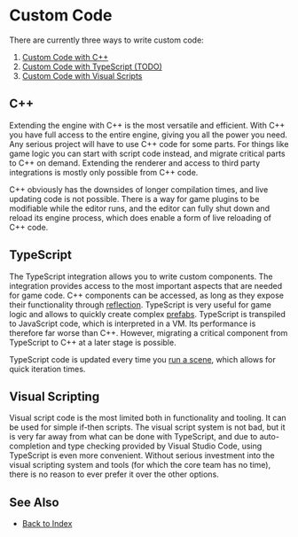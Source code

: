 # Custom Code

There are currently three ways to write custom code:

1. [Custom Code with C++](cpp/cpp-overview.md)
1. [Custom Code with TypeScript (TODO)](typescript/typescript-overview.md)
1. [Custom Code with Visual Scripts](visual-script/visual-script-overview.md)

## C++

Extending the engine with C++ is the most versatile and efficient. With C++ you have full access to the entire engine, giving you all the power you need. Any serious project will have to use C++ code for some parts. For things like game logic you can start with script code instead, and migrate critical parts to C++ on demand. Extending the renderer and access to third party integrations is mostly only possible from C++ code.

C++ obviously has the downsides of longer compilation times, and live updating code is not possible. There is a way for game plugins to be modifiable while the editor runs, and the editor can fully shut down and reload its engine process, which does enable a form of live reloading of C++ code.

## TypeScript

The TypeScript integration allows you to write custom components. The integration provides access to the most important aspects that are needed for game code. C++ components can be accessed, as long as they expose their functionality through [reflection](../runtime/reflection-system.md). TypeScript is very useful for game logic and allows to quickly create complex [prefabs](../prefabs/prefabs-overview.md). TypeScript is transpiled to JavaScript code, which is interpreted in a VM. Its performance is therefore far worse than C++. However, migrating a critical component from TypeScript to C++ at a later stage is possible.

TypeScript code is updated every time you [run a scene](../editor/run-scene.md), which allows for quick iteration times.

## Visual Scripting

Visual script code is the most limited both in functionality and tooling. It can be used for simple if-then scripts. The visual script system is not bad, but it is very far away from what can be done with TypeScript, and due to auto-completion and type checking provided by Visual Studio Code, using TypeScript is even more convenient. Without serious investment into the visual scripting system and tools (for which the core team has no time), there is no reason to ever prefer it over the other options.

## See Also

* [Back to Index](../index.md)

